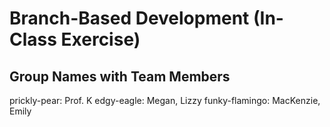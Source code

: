 # Branch-Based Development (In-Class Exercise)

## Group Names with Team Members
prickly-pear: Prof. K
edgy-eagle: Megan, Lizzy
funky-flamingo: MacKenzie, Emily
